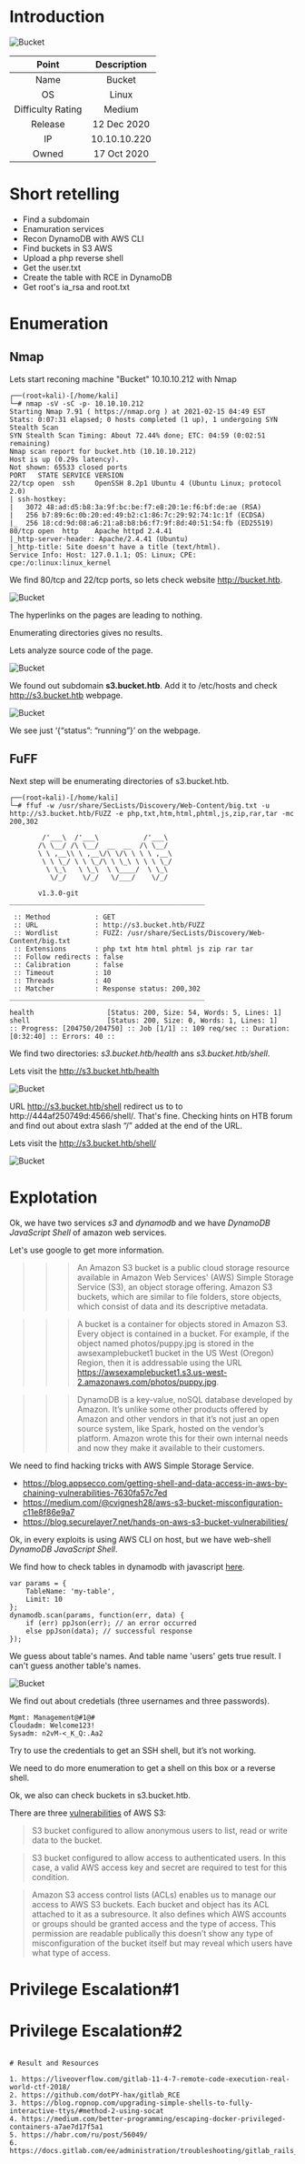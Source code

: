 # Introduction

![Bucket](https://www.hackthebox.eu/storage/avatars/3f07dd46f3ff7d287d2f736b18c6ded7.png)

| Point | Description |
| :------:| :------: |
| Name | Bucket  |
| OS   | Linux  |
| Difficulty Rating| Medium   |
| Release | 12 Dec 2020   |
| IP | 10.10.10.220   |
| Owned | 17 Oct 2020 |

# Short retelling

* Find a subdomain
* Enamuration services
* Recon DynamoDB with AWS CLI
* Find buckets in S3 AWS
* Upload a php reverse shell
* Get the user.txt
* Create the table with RCE in DynamoDB
* Get root's ia_rsa and root.txt

# Enumeration

## Nmap

Lets start reconing machine "Bucket" 10.10.10.212 with Nmap

```
┌──(root💀kali)-[/home/kali]
└─# nmap -sV -sC -p- 10.10.10.212
Starting Nmap 7.91 ( https://nmap.org ) at 2021-02-15 04:49 EST
Stats: 0:07:31 elapsed; 0 hosts completed (1 up), 1 undergoing SYN Stealth Scan
SYN Stealth Scan Timing: About 72.44% done; ETC: 04:59 (0:02:51 remaining)
Nmap scan report for bucket.htb (10.10.10.212)
Host is up (0.29s latency).
Not shown: 65533 closed ports
PORT   STATE SERVICE VERSION
22/tcp open  ssh     OpenSSH 8.2p1 Ubuntu 4 (Ubuntu Linux; protocol 2.0)
| ssh-hostkey: 
|   3072 48:ad:d5:b8:3a:9f:bc:be:f7:e8:20:1e:f6:bf:de:ae (RSA)
|   256 b7:89:6c:0b:20:ed:49:b2:c1:86:7c:29:92:74:1c:1f (ECDSA)
|_  256 18:cd:9d:08:a6:21:a8:b8:b6:f7:9f:8d:40:51:54:fb (ED25519)
80/tcp open  http    Apache httpd 2.4.41
|_http-server-header: Apache/2.4.41 (Ubuntu)
|_http-title: Site doesn't have a title (text/html).
Service Info: Host: 127.0.1.1; OS: Linux; CPE: cpe:/o:linux:linux_kernel
```
We find 80/tcp and 22/tcp ports, so lets check website http://bucket.htb.

![Bucket](https://github.com/Pash3nlee/HackTheBox/raw/main/images/10.PNG)

The hyperlinks on the pages are leading to nothing.

Enumerating directories gives no results.

Lets analyze source code of the page.

![Bucket](https://github.com/Pash3nlee/HackTheBox/raw/main/images/11.PNG)

We found out subdomain **s3.bucket.htb**. Add it to /etc/hosts and check http://s3.bucket.htb webpage.

![Bucket](https://github.com/Pash3nlee/HackTheBox/raw/main/images/12.PNG)

We see just ‘{“status”: “running”}’ on the webpage.


## FuFF

Next step will be enumerating directories of s3.bucket.htb.

```
┌──(root💀kali)-[/home/kali]
└─# ffuf -w /usr/share/SecLists/Discovery/Web-Content/big.txt -u http://s3.bucket.htb/FUZZ -e php,txt,htm,html,phtml,js,zip,rar,tar -mc 200,302 

        /'___\  /'___\           /'___\       
       /\ \__/ /\ \__/  __  __  /\ \__/       
       \ \ ,__\\ \ ,__\/\ \/\ \ \ \ ,__\      
        \ \ \_/ \ \ \_/\ \ \_\ \ \ \ \_/      
         \ \_\   \ \_\  \ \____/  \ \_\       
          \/_/    \/_/   \/___/    \/_/       

       v1.3.0-git
________________________________________________

 :: Method           : GET
 :: URL              : http://s3.bucket.htb/FUZZ
 :: Wordlist         : FUZZ: /usr/share/SecLists/Discovery/Web-Content/big.txt
 :: Extensions       : php txt htm html phtml js zip rar tar 
 :: Follow redirects : false
 :: Calibration      : false
 :: Timeout          : 10
 :: Threads          : 40
 :: Matcher          : Response status: 200,302
________________________________________________

health                  [Status: 200, Size: 54, Words: 5, Lines: 1]
shell                   [Status: 200, Size: 0, Words: 1, Lines: 1]
:: Progress: [204750/204750] :: Job [1/1] :: 109 req/sec :: Duration: [0:32:40] :: Errors: 40 ::                                                                          
```

We find two directories: *s3.bucket.htb/health* ans *s3.bucket.htb/shell*.

Lets visit the http://s3.bucket.htb/health

![Bucket](https://github.com/Pash3nlee/HackTheBox/raw/main/images/13.PNG)

URL http://s3.bucket.htb/shell redirect us to to http://444af250749d:4566/shell/. That's fine. Checking hints on HTB forum and find out about extra slash “/” added at the end of the URL.

Lets visit the http://s3.bucket.htb/shell/

![Bucket](https://github.com/Pash3nlee/HackTheBox/raw/main/images/14.PNG)

# Explotation

Ok, we have two services *s3* and *dynamodb* and we have *DynamoDB JavaScript Shell* of amazon web services.

Let's use google to get more information.

>>> An Amazon S3 bucket is a public cloud storage resource available in Amazon Web Services' (AWS) Simple Storage Service (S3), an object storage offering. Amazon S3 buckets, which are similar to file folders, store objects, which consist of data and its descriptive metadata.

>>> A bucket is a container for objects stored in Amazon S3. Every object is contained in a bucket. For example, if the object named photos/puppy.jpg is stored in the awsexamplebucket1 bucket in the US West (Oregon) Region, then it is addressable using the URL https://awsexamplebucket1.s3.us-west-2.amazonaws.com/photos/puppy.jpg. 

>>> DynamoDB is a key-value, noSQL database developed by Amazon. It’s unlike some other products offered by Amazon and other vendors in that it’s not just an open source system, like Spark, hosted on the vendor’s platform. Amazon wrote this for their own internal needs and now they make it available to their customers.

We need to find hacking tricks with AWS Simple Storage Service.

* https://blog.appsecco.com/getting-shell-and-data-access-in-aws-by-chaining-vulnerabilities-7630fa57c7ed
* https://medium.com/@cvignesh28/aws-s3-bucket-misconfiguration-c11e8f86e9a7
* https://blog.securelayer7.net/hands-on-aws-s3-bucket-vulnerabilities/

Ok, in every exploits is using AWS CLI on host, but we have web-shell *DynamoDB JavaScript Shell*.

We find how to check tables in dynamodb with javascript [here](https://stackoverflow.com/questions/57988963/how-to-access-dynamodb-local-using-dynamodb-javascript-shell).

```
var params = {
    TableName: 'my-table',
    Limit: 10
};
dynamodb.scan(params, function(err, data) {
    if (err) ppJson(err); // an error occurred
    else ppJson(data); // successful response
});
```

We guess about table's names. And table name 'users' gets true result. I can't guess another table's names.

![Bucket](https://github.com/Pash3nlee/HackTheBox/raw/main/images/15.PNG)

We find out about credetials (three usernames and three passwords).

```
Mgmt: Management@#1@#
Cloudadm: Welcome123!
Sysadm: n2vM-<_K_Q:.Aa2
```

Try to use the credentials to get an SSH shell, but it’s not working. 

We need to do more enumeration to get a shell on this box or a reverse shell.

Ok, we also can check buckets in s3.bucket.htb.

There are three [vulnerabilities](https://blog.securelayer7.net/hands-on-aws-s3-bucket-vulnerabilities/) of AWS S3:

> S3 bucket configured to allow anonymous users to list, read or write data to the bucket.

> S3 bucket configured to allow access to authenticated users. In this case, a valid AWS access key and secret are required to test for this condition.

> Amazon S3 access control lists (ACLs) enables us to manage our access to AWS S3 buckets. Each bucket and object has its ACL attached to it as a subresource. It also defines which AWS accounts or groups should be granted access and the type of access. This permission are readable publically this doesn’t show any type of misconfiguration of the bucket itself but may reveal which users have what type of access.

# Privilege Escalation#1

 

# Privilege Escalation#2


```

# Result and Resources

1. https://liveoverflow.com/gitlab-11-4-7-remote-code-execution-real-world-ctf-2018/
2. https://github.com/dotPY-hax/gitlab_RCE
3. https://blog.ropnop.com/upgrading-simple-shells-to-fully-interactive-ttys/#method-2-using-socat
4. https://medium.com/better-programming/escaping-docker-privileged-containers-a7ae7d17f5a1
5. https://habr.com/ru/post/56049/
6. https://docs.gitlab.com/ee/administration/troubleshooting/gitlab_rails_cheat_sheet.html
